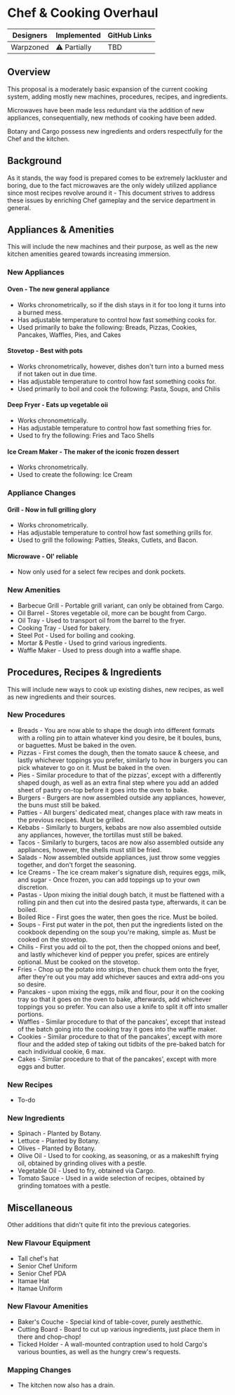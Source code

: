 # Chef & Cooking Overhaul

| Designers | Implemented | GitHub Links |
|---|---|---|
| Warpzoned | :warning: Partially | TBD |

## Overview

This proposal is a moderately basic expansion of the current cooking system, adding mostly new machines, procedures, recipes, and ingredients.
<p>Microwaves have been made less redundant via the addition of new appliances, consequentially, new methods of cooking have been added.</p>
<p>Botany and Cargo possess new ingredients and orders respectfully for the Chef and the kitchen.

## Background

As it stands, the way food is prepared comes to be extremely lackluster and boring, due to the fact microwaves are the only widely utilized appliance since most recipes revolve around it - This document strives to address these issues by enriching Chef gameplay and the service department in general.

## Appliances & Amenities

This will include the new machines and their purpose, as well as the new kitchen amenities geared towards increasing immersion.

### New Appliances

#### Oven - The new general appliance
- Works chronometrically, so if the dish stays in it for too long it turns into a burned mess.
- Has adjustable temperature to control how fast something cooks for.
- Used primarily to bake the following: Breads, Pizzas, Cookies, Pancakes, Waffles, Pies, and Cakes

#### Stovetop - Best with pots
- Works chronometrically, however, dishes don't turn into a burned mess if not taken out in due time.
- Has adjustable temperature to control how fast something cooks for.
- Used primarily to boil and cook the following: Pasta, Soups, and Chilis

#### Deep Fryer - Eats up vegetable oii 
- Works chronometrically. 
- Has adjustable temperature to control how fast something fries for.
- Used to fry the following: Fries and Taco Shells

#### Ice Cream Maker - The maker of the iconic frozen dessert
- Works chronometrically.
- Used to create the following: Ice Cream

### Appliance Changes

#### Grill - Now in full grilling glory
- Works chronometrically.
- Has adjustable temperature to control how fast something grills for.
- Used to grill the following: Patties, Steaks, Cutlets, and Bacon.

#### Microwave - Ol' reliable
- Now only used for a select few recipes and donk pockets.

### New Amenities

- Barbecue Grill - Portable grill variant, can only be obtained from Cargo.
- Oil Barrel - Stores vegetable oil, more can be bought from Cargo.
- Oil Tray - Used to transport oil from the barrel to the fryer.
- Cooking Tray - Used for bakery.
- Steel Pot - Used for boiling and cooking.
- Mortar & Pestle - Used to grind various ingredients.
- Waffle Maker - Used to press dough into a waffle shape.

## Procedures, Recipes & Ingredients

This will include new ways to cook up existing dishes, new recipes, as well as new ingredients and their sources.

### New Procedures

- Breads - You are now able to shape the dough into different formats with a rolling pin to attain whatever kind you desire, be it boules, buns, or baguettes. Must be baked in the oven. 
- Pizzas - First comes the dough, then the tomato sauce & cheese, and lastly whichever toppings you prefer, similarly to how in burgers you can pick whatever to go on it. Must be baked in the oven.
- Pies - Similar procedure to that of the pizzas', except with a differently shaped dough, as well as an extra final step where you add an added sheet of pastry on-top before it goes into the oven to bake.
- Burgers - Burgers are now assembled outside any appliances, however, the buns must still be baked.
- Patties - All burgers' dedicated meat, changes place with raw meats in the previous recipes. Must be grilled.
- Kebabs - Similarly to burgers, kebabs are now also assembled outside any appliances, however, the tortillas must still be baked.
- Tacos - Similarly to burgers, tacos are now also assembled outside any appliances, however, the shells must still be fried.
- Salads - Now assembled outside appliances, just throw some veggies together, and don't forget the seasoning.
- Ice Creams - The ice cream maker's signature dish, requires eggs, milk, and sugar - Once frozen, you can add toppings up to your own discretion.
- Pastas - Upon mixing the initial dough batch, it must be flattened with a rolling pin and then cut into the desired pasta type, afterwards, it can be boiled.
- Boiled Rice - First goes the water, then goes the rice. Must be boiled.
- Soups - First put water in the pot, then put the ingredients listed on the cookbook depending on the soup you're making, simple as. Must be cooked on the stovetop.
- Chilis - First you add oil to the pot, then the chopped onions and beef, and lastly whichever kind of pepper you prefer, spices are entirely optional. Must be cooked on the stovetop.
- Fries - Chop up the potato into strips, then chuck them onto the fryer, after they're out you may add whichever sauces and extra add-ons you so desire.
- Pancakes - upon mixing the eggs, milk and flour, pour it on the cooking tray so that it goes on the oven to bake, afterwards, add whichever toppings you so prefer. You can also use a knife to split it off into smaller portions.
- Waffles - Similar procedure to that of the pancakes', except that instead of the batch going into the cooking tray it goes into the waffle maker.
- Cookies - Similar procedure to that of the pancakes', except with more flour and the added step of taking out tidbits of the pre-baked batch for each individual cookie, 6 max.
- Cakes - Similar procedure to that of the pancakes', except with more eggs and butter.

### New Recipes

- To-do

### New Ingredients

- Spinach - Planted by Botany.
- Lettuce - Planted by Botany.
- Olives - Planted by Botany.
- Olive Oil - Used to for cooking, as seasoning, or as a makeshift frying oil, obtained by grinding olives with a pestle.
- Vegetable Oil - Used to fry, obtained via Cargo.
- Tomato Sauce - Used in a wide selection of recipes, obtained by grinding tomatoes with a pestle.


## Miscellaneous

Other additions that didn't quite fit into the previous categories.

### New Flavour Equipment

- Tall chef's hat
- Senior Chef Uniform
- Senior Chef PDA
- Itamae Hat
- Itamae Uniform

### New Flavour Amenities

- Baker's Couche - Special kind of table-cover, purely aesthethic.
- Cutting Board - Board to cut up various ingredients, just place them in there and chop-chop!
- Ticked Holder - A wall-mounted contraption used to hold Cargo's various bounties, as well as the hungry crew's requests.

### Mapping Changes

- The kitchen now also has a drain.
